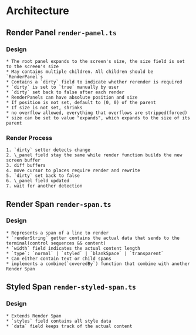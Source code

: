 # Architecture

## Render Panel `render-panel.ts`

### Design

    * The root panel expands to the screen's size, the size field is set to the screen's size
    * May contains multiple children. All children should be `RenderPanel`s
    * Contains a `dirty` field to indicate whether rerender is required
    * `dirty` is set to `true` manually by user
    * `dirty` set back to false after each render
    * RenderPanels can have absolute position and size
    * If position is not set, default to (0, 0) of the parent
    * If size is not set, shrinks
    * no overflow allowed, everything that overflows are stripped(forced)
    * size can be set to value "expands", which expands to the size of its parent

### Render Process

    1. `dirty` setter detects change
    2. \_panel field stay the same while render function builds the new screen buffer
    3. diff buffers
    4. move cursor to places require render and rewrite
    5. `dirty` set back to false
    6. \_panel field updated
    7. wait for another detection

## Render Span `render-span.ts`

### Design

    * Represents a span of a line to render
    * `renderString` getter contains the actual data that sends to the terminal(control sequences && content)
    * `width` field indicates the actual content length
    * `type`: `normal` | `styled` | `blankSpace` | `transparent`
    * Can either contain text or child spans
    * implements a combime(`coveredBy`) function that combime with another Render Span

## Styled Span `render-styled-span.ts`

### Design

    * Extends Render Span
    * `styles` field contains all style data
    * `data` field keeps track of the actual content
